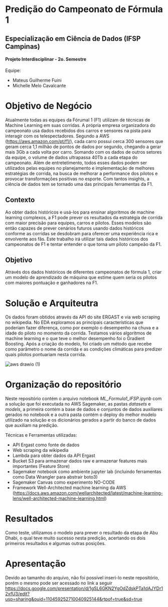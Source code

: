 # Predição do Campeonato de Fórmula 1

## Especialização em Ciência de Dados (IFSP Campinas)
#### Projeto Interdisciplinar - 2o. Semestre

Equipe:
- Mateus Guilherme Fuini
- Michelle Melo Cavalcante

# Objetivo de Negócio

Atualmente todas as equipes da Fórumal 1 (F1) utilizam de técnicas de Machine Learning em suas corridas. A própria empresa organizadora do campeonato usa dados recebidos dos carros e sensores na pista para interagir com os telespectadores. Segundo a AWS (https://aws.amazon.com/pt/f1/), cada carro possui cerca 300 sensores que geram cerca 1,1 milhão de pontos de dados por segundo, chegando a gerar mais 3Gb a cada volta por carro. Somando com os dados de outros setores da equipe, o volume de dados ultrapassa 40Tb a cada etapa do campeonato. Além de entretetimento, todos esses dados podem ser utilizados pelas equipes no planejamento e implementação de melhores estratégias de corrida, na busca de melhorar a performance dos pilotos e provocar transformações positivas no esporte. Com tantos insights, a ciência de dados tem se tornado uma das principais ferramentas da F1.

## Contexto
Ao obter dados históricos e usá-los para ensinar algoritmos de machine learning complexos, a F1 pode prever os resultados da estratégia de corrida com maior precisão para equipes, carros e pilotos. Esses modelos são então capazes de prever cenários futuros usando dados históricos conforme as corridas se desdobram para oferecer uma experiência rica e envolvente aos fãs. Este trabalho irá utilizar tais dados históricos dos campeonatos de F1 e tentar entender o que torna um piloto campeão da F1.

## Objetivo
Através dos dados históricos de diferentes campeonatos de fórmula 1, criar um modelo de aprendizado de máquina que estime quem seria os pilotos com maiores pontuação e ganhadores na F1.

# Solução e Arquiteutra

Os dados foram obtidos através da API do site ERGAST e via web scraping no wikipedia. No EDA exploramos as principais características que poderiam fazer diferença, como por exemplo o desempenho na chuva e a idade do piloto no momento da corrida. Testamos vários algoritmos de machine learning e o que teve o melhor desempenho foi o Gradient Boosting. Após a criação do modelo, foi criado um método que recebe como parâmetro o nome da corrida e as condições climáticas para predizer quais pilotos pontuariam nesta corrida.

![aws drawio (1)](https://user-images.githubusercontent.com/36771470/206059395-c7776a41-694b-4c97-8538-b38427dfe3a0.png)


# Organização do repositório

Neste repositório contém o arquivo notebook *ML_Formula1_IFSP.ipynb* com a solução que foi executada no AWS Sagemaker, as pastas *datasets* e *models*, a primeira contém a base de dados e conjuntos de dados auxiliares gerados no notebook e a outra pasta contém o deploy do melhor modelo utilizado na solução e os dicionários gerados a partir do banco de dados que auxiliam na predição.

Técnicas e Ferramentas utilizadas:
- API Ergast como fonte de dados
- Web scraping da wikipedia
- Lambda para obter dados da API Ergast
- Bucket S3 para armazenar dados raw e armazenar features mais importantes (Feature Store)
- Sagemaker notebook como ambiente jupyter lab (incluindo ferramentas como Data Wrangler para abstrair boto3)
- Sagemaker Canvas como experimento NO-CODE
- Framework Well-Architected machine learning da AWS 
(https://docs.aws.amazon.com/wellarchitected/latest/machine-learning-lens/well-architected-machine-learning.html)


# Resultados

Como teste, utilizamos o modelo para prever o resultado da etapa de Abu Dhabi, o qual teve muito sucesso nesta predição, acertando os dois primeiros resultados e algumas outras posições.


# Apresentação
Devido ao tamanho do arquivo, não foi possível inseri-lo neste repositório, porém o mesmo pode ser acessado no link a seguir https://docs.google.com/presentation/d/1gSL6GKN2YgOdZdskPTa1dAJYDr12xfU3/edit?usp=sharing&ouid=110459252710040925144&rtpof=true&sd=true
